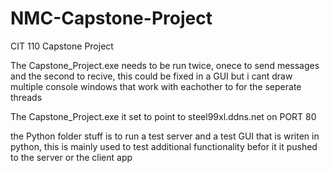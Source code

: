 # NMC-Capstone-Project
CIT 110 Capstone Project



The Capstone_Project.exe needs to be run twice, onece to send messages and the second to recive, this could be fixed in a GUI but i cant draw multiple console windows that work with eachother to for the seperate threads

The Capstone_Project.exe it set to point to steel99xl.ddns.net on PORT 80

the Python folder stuff is to run a test server and a test GUI that is writen in python,
this is mainly used to test additional functionality befor it it pushed to the server or the client app

